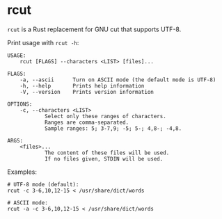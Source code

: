# rcut

`rcut` is a Rust replacement for GNU cut that supports UTF-8.

Print usage with `rcut -h`:

```
USAGE:
    rcut [FLAGS] --characters <LIST> [files]...

FLAGS:
    -a, --ascii      Turn on ASCII mode (the default mode is UTF-8)
    -h, --help       Prints help information
    -V, --version    Prints version information

OPTIONS:
    -c, --characters <LIST>
            Select only these ranges of characters.
            Ranges are comma-separated.
            Sample ranges: 5; 3-7,9; -5; 5-; 4,8-; -4,8.

ARGS:
    <files>...
            The content of these files will be used.
            If no files given, STDIN will be used.
```

Examples:

```
# UTF-8 mode (default):
rcut -c 3-6,10,12-15 < /usr/share/dict/words

# ASCII mode:
rcut -a -c 3-6,10,12-15 < /usr/share/dict/words
```
